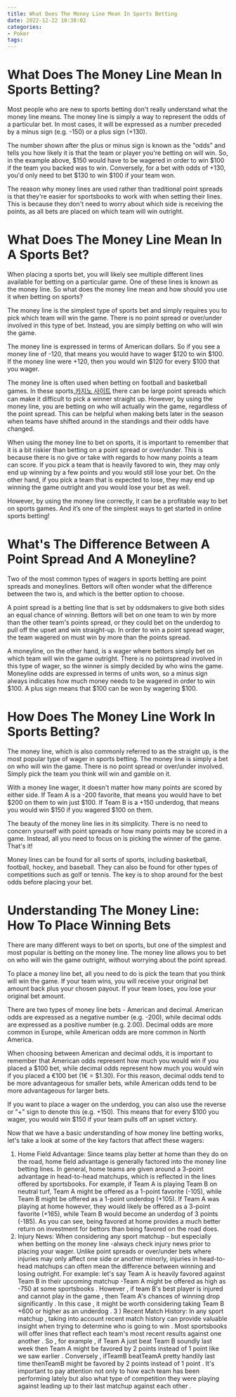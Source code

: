 ```yaml
---
title: What Does The Money Line Mean In Sports Betting
date: 2022-12-22 10:38:02
categories:
- Poker
tags:
---
```



#  What Does The Money Line Mean In Sports Betting?

Most people who are new to sports betting don't really understand what the money line means. The money line is simply a way to represent the odds of a particular bet. In most cases, it will be expressed as a number preceded by a minus sign (e.g. -150) or a plus sign (+130).

The number shown after the plus or minus sign is known as the "odds" and tells you how likely it is that the team or player you're betting on will win. So, in the example above, $150 would have to be wagered in order to win $100 if the team you backed was to win. Conversely, for a bet with odds of +130, you'd only need to bet $130 to win $100 if your team won.

The reason why money lines are used rather than traditional point spreads is that they're easier for sportsbooks to work with when setting their lines. This is because they don't need to worry about which side is receiving the points, as all bets are placed on which team will win outright.

#  What Does The Money Line Mean In A Sports Bet?

When placing a sports bet, you will likely see multiple different lines available for betting on a particular game. One of these lines is known as the money line. So what does the money line mean and how should you use it when betting on sports?

The money line is the simplest type of sports bet and simply requires you to pick which team will win the game. There is no point spread or over/under involved in this type of bet. Instead, you are simply betting on who will win the game.

The money line is expressed in terms of American dollars. So if you see a money line of -120, that means you would have to wager $120 to win $100. If the money line were +120, then you would win $120 for every $100 that you wager.

The money line is often used when betting on football and basketball games. In these sports,[카지노 사이트](https://choegocasino.com/) there can be large point spreads which can make it difficult to pick a winner straight up. However, by using the money line, you are betting on who will actually win the game, regardless of the point spread. This can be helpful when making bets later in the season when teams have shifted around in the standings and their odds have changed.

When using the money line to bet on sports, it is important to remember that it is a bit riskier than betting on a point spread or over/under. This is because there is no give or take with regards to how many points a team can score. If you pick a team that is heavily favored to win, they may only end up winning by a few points and you would still lose your bet. On the other hand, if you pick a team that is expected to lose, they may end up winning the game outright and you would lose your bet as well.

However, by using the money line correctly, it can be a profitable way to bet on sports games. And it’s one of the simplest ways to get started in online sports betting!

#  What's The Difference Between A Point Spread And A Moneyline?

Two of the most common types of wagers in sports betting are point spreads and moneylines. Bettors will often wonder what the difference between the two is, and which is the better option to choose.

A point spread is a betting line that is set by oddsmakers to give both sides an equal chance of winning. Bettors will bet on one team to win by more than the other team's points spread, or they could bet on the underdog to pull off the upset and win straight-up. In order to win a point spread wager, the team wagered on must win by more than the points spread.

A moneyline, on the other hand, is a wager where bettors simply bet on which team will win the game outright. There is no pointspread involved in this type of wager, so the winner is simply decided by who wins the game. Moneyline odds are expressed in terms of units won, so a minus sign always indicates how much money needs to be wagered in order to win $100. A plus sign means that $100 can be won by wagering $100.

#  How Does The Money Line Work In Sports Betting?

The money line, which is also commonly referred to as the straight up, is the most popular type of wager in sports betting. The money line is simply a bet on who will win the game. There is no point spread or over/under involved. Simply pick the team you think will win and gamble on it.

With a money line wager, it doesn't matter how many points are scored by either side. If Team A is a -200 favorite, that means you would have to bet $200 on them to win just $100. If Team B is a +150 underdog, that means you would win $150 if you wagered $100 on them.

The beauty of the money line lies in its simplicity. There is no need to concern yourself with point spreads or how many points may be scored in a game. Instead, all you need to focus on is picking the winner of the game. That's it!

Money lines can be found for all sorts of sports, including basketball, football, hockey, and baseball. They can also be found for other types of competitions such as golf or tennis. The key is to shop around for the best odds before placing your bet.

#  Understanding The Money Line: How To Place Winning Bets

There are many different ways to bet on sports, but one of the simplest and most popular is betting on the money line. The money line allows you to bet on who will win the game outright, without worrying about the point spread.

To place a money line bet, all you need to do is pick the team that you think will win the game. If your team wins, you will receive your original bet amount back plus your chosen payout. If your team loses, you lose your original bet amount.

There are two types of money line bets - American and decimal. American odds are expressed as a negative number (e.g. -200), while decimal odds are expressed as a positive number (e.g. 2.00). Decimal odds are more common in Europe, while American odds are more common in North America.

When choosing between American and decimal odds, it is important to remember that American odds represent how much you would win if you placed a $100 bet, while decimal odds represent how much you would win if you placed a €100 bet (1€ = $1.30). For this reason, decimal odds tend to be more advantageous for smaller bets, while American odds tend to be more advantageous for larger bets.

If you want to place a wager on the underdog, you can also use the reverse or "+" sign to denote this (e.g. +150). This means that for every $100 you wager, you would win $150 if your team pulls off an upset victory.

Now that we have a basic understanding of how money line betting works, let's take a look at some of the key factors that affect these wagers:

1) Home Field Advantage: Since teams play better at home than they do on the road, home field advantage is generally factored into the money line betting lines. In general, home teams are given around a 3-point advantage in head-to-head matchups, which is reflected in the lines offered by sportsbooks. For example, if Team A is playing Team B on neutral turf, Team A might be offered as a 1-point favorite (-105), while Team B might be offered as a 1-point underdog (+105). If Team A was playing at home however, they would likely be offered as a 3-point favorite (+165), while Team B would become an underdog of 3 points (-185). As you can see, being favored at home provides a much better return on investment for bettors than being favored on the road does. 
2) Injury News: When considering any sport matchup - but especially when betting on the money line -always check injury news prior to placing your wager. Unlike point spreads or over/under bets where injuries may only affect one side or another minorly, injuries in head-to-head matchups can often mean the difference between winning and losing outright.     For example: let's say Team A is heavily favored against Team B in their upcoming matchup -Team A might be offered as high as -750 at some sportsbooks . However , if team B's best player is injured and cannot play in the game , then Team A's chances of winning drop significantly . In this case , it might be worth considering taking Team B +600 or higher as an underdog .  3 ) Recent Match History: In any sport matchup , taking into account recent match history can provide valuable insight when trying to determine who is going to win . Most sportsbooks will offer lines that reflect each team's most recent results against one another . So , for example , if Team A just beat Team B soundly last week then Team A might be favored by 2 points instead of 1 point like we saw earlier . Conversely , ifTeamB beatTeamA pretty handily last time thenTeamB might be favored by 2 points instead of 1 point . It's important to pay attention not only to how each team has been performing lately but also what type of competition they were playing against leading up to their last matchup against each other .